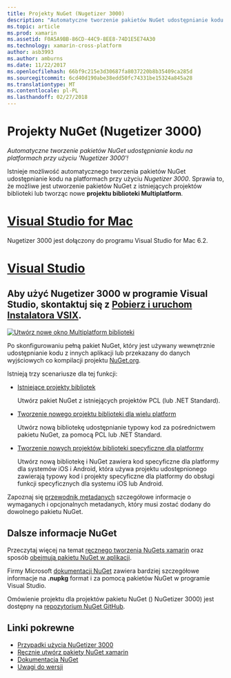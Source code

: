 ```yaml
---
title: Projekty NuGet (Nugetizer 3000)
description: "Automatyczne tworzenie pakietów NuGet udostępnianie kodu na platformach przy użyciu 'Nugetizer 3000'!"
ms.topic: article
ms.prod: xamarin
ms.assetid: F0A5A9BB-86CD-44C9-8EE8-74D1E5E74A30
ms.technology: xamarin-cross-platform
author: asb3993
ms.author: amburns
ms.date: 11/22/2017
ms.openlocfilehash: 66bf9c215e3d30687fa8037220b8b35409ca285d
ms.sourcegitcommit: 6cd40d190abe38edd50fc74331be15324a845a28
ms.translationtype: MT
ms.contentlocale: pl-PL
ms.lasthandoff: 02/27/2018
---
```

# <a name="nuget-projects-nugetizer-3000"></a>Projekty NuGet (Nugetizer 3000)

_Automatyczne tworzenie pakietów NuGet udostępnianie kodu na platformach przy użyciu 'Nugetizer 3000'!_

Istnieje możliwość automatycznego tworzenia pakietów NuGet udostępnianie kodu na platformach przy użyciu _Nugetizer 3000_. Sprawia to, że możliwe jest utworzenie pakietów NuGet z istniejących projektów biblioteki lub tworząc nowe **projektu biblioteki Multiplatform**.

# <a name="visual-studio-for-mactabvsmac"></a>[Visual Studio for Mac](#tab/vsmac)
Nugetizer 3000 jest dołączony do programu Visual Studio for Mac 6.2.
# <a name="visual-studiotabvswin"></a>[Visual Studio](#tab/vswin)
<a name="to-use-the-nugetizer-3000-in-visual-studio-please-download-and-run-the-vsix-installerhttpbitlynugetizer-2017"></a>Aby użyć Nugetizer 3000 w programie Visual Studio, skontaktuj się z [Pobierz i uruchom Instalatora VSIX](http://bit.ly/nugetizer-2017).
-----



[ ![](images/mulitplatform-library-sml.png "Utwórz nowe okno Multiplatform biblioteki")](images/mulitplatform-library.png)

Po skonfigurowaniu pełną pakiet NuGet, który jest używany wewnętrznie udostępnianie kodu z innych aplikacji lub przekazany do danych wyjściowych co kompilacji projektu [NuGet.org](https://www.nuget.org).

Istnieją trzy scenariusze dla tej funkcji:

- [Istniejące projekty bibliotek](existing-library.md)

  Utwórz pakiet NuGet z istniejących projektów PCL (lub .NET Standard).

- [Tworzenie nowego projektu biblioteki dla wielu platform](single-codebase.md)

  Utwórz nową bibliotekę udostępnianie typowy kod za pośrednictwem pakietu NuGet, za pomocą PCL lub .NET Standard.

- [Tworzenie nowych projektów biblioteki specyficzne dla platformy](platform-specific.md)

  Utwórz nową bibliotekę i NuGet zawiera kod specyficzne dla platformy dla systemów iOS i Android, która używa projektu udostępnionego zawierają typowy kod i projekty specyficzne dla platformy do obsługi funkcji specyficznych dla systemu iOS lub Android.

Zapoznaj się [przewodnik metadanych](metadata.md) szczegółowe informacje o wymaganych i opcjonalnych metadanych, który musi zostać dodany do dowolnego pakietu NuGet.


## <a name="further-nuget-information"></a>Dalsze informacje NuGet

Przeczytaj więcej na temat [ręcznego tworzenia NuGets xamarin](~/cross-platform/app-fundamentals/nuget-manual.md) oraz sposób [obejmują pakietu NuGet w aplikacji](https://docs.microsoft.com/visualstudio/mac/nuget-walkthrough).

Firmy Microsoft [dokumentacji NuGet](https://docs.microsoft.com/nuget/) zawiera bardziej szczegółowe informacje na **.nupkg** format i za pomocą pakietów NuGet w programie Visual Studio.

Omówienie projektu dla projektów pakietu NuGet () NuGetizer 3000) jest dostępny na [repozytorium NuGet GitHub](https://github.com/NuGet/Home/wiki/NuGetizer-3000).


## <a name="related-links"></a>Linki pokrewne

- [Przypadki użycia NuGetizer 3000](https://github.com/NuGet/Home/wiki/NuGetizer-Core-Scenarios)
- [Ręcznie utwórz pakiety NuGet xamarin](~/cross-platform/app-fundamentals/nuget-manual.md)
- [Dokumentacja NuGet](https://docs.microsoft.com/nuget/)
- [Uwagi do wersji](https://developer.xamarin.com/releases/studio/xamarin.studio_6.2/xamarin.studio_6.2/#NuGetizer_3000)
